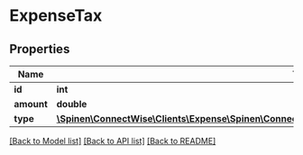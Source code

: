 # ExpenseTax

## Properties
Name | Type | Description | Notes
------------ | ------------- | ------------- | -------------
**id** | **int** |  | [optional] 
**amount** | **double** |  | [optional] 
**type** | [**\Spinen\ConnectWise\Clients\Expense\Spinen\ConnectWise\Clients\Expense\Model\ExpenseTaxTypeReference**](ExpenseTaxTypeReference.md) |  | [optional] 

[[Back to Model list]](../README.md#documentation-for-models) [[Back to API list]](../README.md#documentation-for-api-endpoints) [[Back to README]](../README.md)


